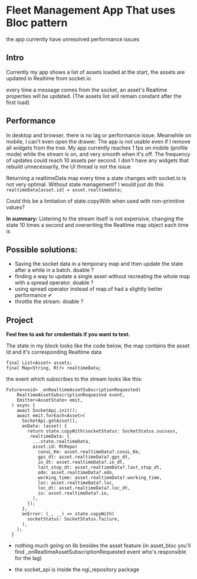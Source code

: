 # Fleet Management App That uses Bloc pattern
the app currently have unresolved performance issues

## Intro
Currently my app shows a list of assets loaded at the start, 
the assets are updated in Realtime from socket.io. 


every time a message comes from the socket, an asset's Realtime properties will be updated.
(The assets list will remain constant after the first load)

## Performance
In desktop and browser, there is no lag or performance issue. Meanwhile on mobile, I can't even open the drawer. The app is not usable even if I remove all widgets from the tree.
My app currently reaches 1 fps on mobile (profile mode) while the stream is on, and very smooth when it's off. The frequency of updates could reach 10 assets per second. 
I don't have any widgets that rebuild unnecessarily, the UI thread is not the issue

Returning a realtimeData map every time a state changes with socket.io is not very optimal.
Without state management? I would just do this `realtimeData[asset.id] = asset.realtimeData;`

Could this be a limitation of state.copyWith when used with non-primitive values?

**In summary:** Listening to the stream itself is not expensive, changing the state 10 times a second and overwriting the Realtime map object each time is
 
## Possible solutions:
- Saving the socket data in a temporary map and then update the state after a while in a batch. doable ? 
- finding a way to update a single asset without recreating the whole map with a spread operator. doable ? 
- using spread operator instead of map.of had a slightly better performance ✔
- throttle the stream. doable ? 

## Project
**Feel free to ask for credentials if you want to test.**

The state in my block looks like the code below, the map contains the asset Id and it's corresponding Realtime data

    final List<Asset> assets;
    final Map<String, Rt?> realtimeData;
the event which subscribes to the stream looks like this:

    Future<void> _onRealtimeAssetSubscriptionRequested(
        RealtimeAssetSubscriptionRequested event,
        Emitter<AssetState> emit,
      ) async {
        await SocketApi.init();
        await emit.forEach<Asset>(
          SocketApi.getAsset(),
          onData: (asset) {
            return state.copyWith(socketStatus: SocketStatus.success, 
             realtimeData: {
              ...state.realtimeData,
              asset.id: RtRepo(
                consL_Km: asset.realtimeData?.consL_Km,
                gps_dt: asset.realtimeData?.gps_dt,
                io_dt: asset.realtimeData?.io_dt,
                last_stop_dt: asset.realtimeData?.last_stop_dt,
                odo: asset.realtimeData?.odo,
                working_time: asset.realtimeData?.working_time,
                loc: asset.realtimeData?.loc,
                loc_dt: asset.realtimeData?.loc_dt,
                io: asset.realtimeData?.io,
              ),
            });
          },
          onError: (_, __) => state.copyWith(
            socketStatus: SocketStatus.failure,
          ),
        );
      }


- nothing much going on lib besides the asset feature (in asset_bloc you'll find _onRealtimeAssetSubscriptionRequested event who's responsible for the lag)

- the socket_api is inside the ngi_repository package








